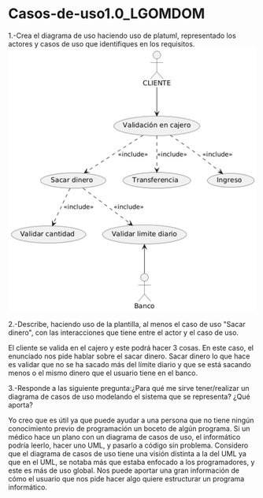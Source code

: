 # Casos-de-uso1.0_LGOMDOM

1.-Crea el diagrama de uso haciendo uso de platuml, representado los actores y casos de uso que identifiques en los requisitos.
![img](./Plantuml.png)

2.-Describe, haciendo uso de la plantilla, al menos el caso de uso "Sacar dinero", con las interacciones que tiene entre el actor y el caso de uso.

El cliente se valida en el cajero y este podrá hacer 3 cosas. En este caso, el enunciado nos pide hablar sobre el sacar dinero. Sacar dinero lo que hace es validar que no se ha sacado más del límite diario y que se está sacando menos o el mismo dinero que el usuario tiene en el banco.

3.-Responde a las siguiente pregunta:¿Para qué me sirve tener/realizar un diagrama de casos de uso modelando el sistema que se representa? ¿Qué aporta?

Yo creo que es útil ya que puede ayudar a una persona que no tiene ningún conocimiento previo de programación un boceto de algún programa. Si un médico hace un plano con un diagrama de casos de uso, el informático podría leerlo, hacer uno UML, y pasarlo a código sin problema. Considero que el diagrama de casos de uso tiene una visión distinta a la del UML ya que en el UML, se notaba más que estaba enfocado a los programadores, y este es más de uso global. 
Nos puede aportar una gran información de cómo el usuario que nos pide hacer algo quiere estructurar un programa informático.
